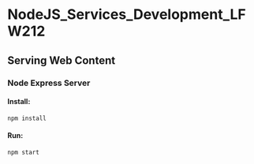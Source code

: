 # NodeJS_Services_Development_LFW212

## Serving Web Content

### Node Express Server

#### Install:
```
npm install
```
#### Run:
```
npm start
```
